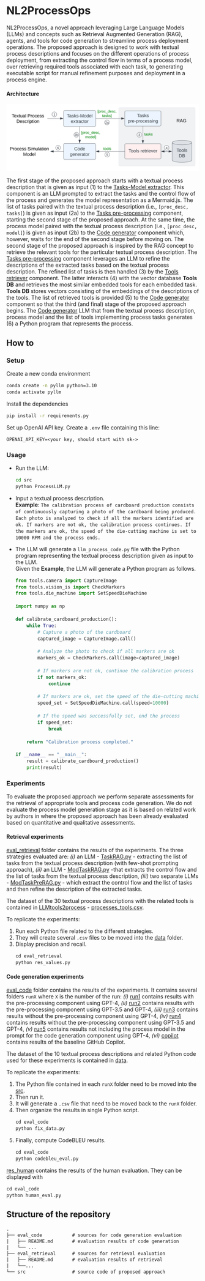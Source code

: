 # NL2ProcessOps

NL2ProcessOps, a novel approach leveraging Large Language Models (LLMs) and concepts such as Retrieval Augmented Generation (RAG), agents, and tools for code generation to streamline process deployment operations. The proposed approach is designed to work with textual process descriptions and focuses on the different operations of process deployment, from extracting the control flow in terms of a process model, over retrieving required tools associated with each task, to generating executable script for manual refinement purposes and deployment in a process engine.

#### Architecture

![architecture](images/architecture.png)

The first stage of the proposed approach starts with a textual process description that is given as input (1) to the [Tasks-Model extractor](src/TasksModelLLM.py). This component is an LLM prompted to extract the tasks and the control flow of the process and generates the model representation as a Mermaid.js. The list of tasks paired with the textual process description (i.e., `[proc_desc, tasks]`) is given as input (2a) to the [Tasks pre-processing](src/TasksPreProcessingLLM.py) component, starting the second stage of the proposed approach. At the same time, the process model paired with the textual process description (i.e., `[proc_desc, model]`) is given as input (2b) to the [Code generator](src/CodeLLM.py) component which, however, waits for the end of the second stage before moving on. The second stage of the proposed approach is inspired by the RAG concept to retrieve the relevant tools for the particular textual process description. The [Tasks pre-processing](src/TasksPreProcessingLLM.py) component leverages an LLM to refine the descriptions of the extracted tasks based on the textual process description. The refined list of tasks is then handled (3) by the [Tools retriever](src/ToolsManagerDB.py) component. The latter interacts (4) with the vector database **Tools DB** and retrieves the most similar embedded tools for each embedded task. **Tools DB** stores vectors consisting of the embeddings of the descriptions of the tools. The list of retrieved tools is provided (5) to the [Code generator](src/CodeLLM.py) component so that the third (and final) stage of the proposed approach begins. The [Code generator](src/CodeLLM.py) LLM that from the textual process description, process model and the list of tools implementing process tasks generates (6) a Python program that represents the process.

## How to

### Setup

Create a new conda environment
```bash
conda create -n pyllm python=3.10
conda activate pyllm
```

Install the dependencies
```bash
pip install -r requirements.py
```

Set up OpenAI API key. Create a `.env` file containing this line:
```env
OPENAI_API_KEY=<your key, should start with sk->
```


### Usage

- Run the LLM:
    ```bash
    cd src
    python ProcessLLM.py
    ```

- Input a textual process description. \
    **Example**: `The calibration process of cardboard production consists of continuously capturing a photo of the cardboard being produced. Each photo is analyzed to check if all the markers identified are ok. If markers are not ok, the calibration process continues. If the markers are ok, the speed of the die-cutting machine is set to 10000 RPM and the process ends.`

- The LLM will generate a `llm_process_code.py` file with the Python program representing the textual process description given as input to the LLM. \
Given the **Example**, the LLM will generate a Python program as follows.
    ```python
    from tools.camera import CaptureImage
    from tools.vision_is import CheckMarkers
    from tools.die_machine import SetSpeedDieMachine

    import numpy as np

    def calibrate_cardboard_production():
        while True:
            # Capture a photo of the cardboard
            captured_image = CaptureImage.call()
            
            # Analyze the photo to check if all markers are ok
            markers_ok = CheckMarkers.call(image=captured_image)
            
            # If markers are not ok, continue the calibration process
            if not markers_ok:
                continue
            
            # If markers are ok, set the speed of the die-cutting machine to 10000 RPM
            speed_set = SetSpeedDieMachine.call(speed=10000)
            
            # If the speed was successfully set, end the process
            if speed_set:
                break
        
        return "Calibration process completed."

    if __name__ == "__main__":
        result = calibrate_cardboard_production()
        print(result)
    ```

### Experiments

To evaluate the proposed approach we perform separate assessments for the retrieval of appropriate tools and process code generation. We do not evaluate the process model generation stage as it is based on related work by authors in where the proposed approach has been already evaluated based on quantitative and qualitative assessments.

#### Retrieval experiments

[eval_retrieval](eval_retrieval) folder contains the results of the experiments. The three strategies evaluated are: *(i)* an LLM - [TaskRAG.py](eval_retrieval/TaskRAG.py) - extracting the list of tasks from the textual process description (with few-shot prompting approach), *(ii)* an LLM - [ModTaskRAG.py](eval_retrieval/ModTaskRAG.py) -that extracts the control flow and the list of tasks from the textual process description, *(iii)* two separate LLMs - [ModTaskPreRAG.py](eval_retrieval/ModTaskPreRAG.py) - which extract the control flow and the list of tasks and then refine the description of the extracted tasks. 

The dataset of the 30 textual process descriptions with the related tools is contained in [LLMtools2process](eval_retrieval/LLMtools2process) - [processes_tools.csv](eval_retrieval/LLMtools2process/processes_tools.csv).

To replicate the experiments:
1. Run each Python file related to the different strategies.
2. They will create several `.csv` files to be moved into the [data](eval_retrieval/data) folder.
3. Display precision and recall.
    ```python
    cd eval_retrieval
    python res_values.py
    ```


#### Code generation experiments

[eval_code](eval_code) folder contains the results of the experiments. It contains several folders `runX` where `X` is the number of the run: *(i)* [run1](eval_code/run1) contains results with the pre-processing component using GPT-4, *(ii)* [run2](eval_code/run2) contains results with the pre-processing component using GPT-3.5 and GPT-4, *(iii)* [run3](eval_code/run3) contains results without the pre-processing component using GPT-4, *(iv)* [run4](eval_code/run4) contains results without the pre-processing component using GPT-3.5 and GPT-4, *(v)* [run5](eval_code/run5) contains results not including the process model in the prompt for the code generation component using GPT-4, *(vi)* [copilot](eval_code/copilot) contains results of the baseline GitHub Copilot.

The dataset of the 10 textual process descriptions and related Python code used for these experiments is contained in [data](eval_code/data).

To replicate the experiments:
1. The Python file contained in each `runX` folder need to be moved into the [src](src). 
2. Then run it.
3. It will generate a `.csv` file that need to be moved back to the `runX` folder. 
4. Then organize the results in single Python script.
    ```python
    cd eval_code
    python fix_data.py
    ```
5. Finally, compute CodeBLEU results.
    ```python
    cd eval_code
    python codebleu_eval.py
    ```

[res_human](eval_code/res_human.csv) contains the results of the human evaluation. They can be displayed with
```python
cd eval_code
python human_eval.py
```


## Structure of the repository

```
.
├── eval_code           # sources for code generation evaluation
|   ├── README.md       # evaluation results of code generation
|   └── ...
├── eval_retrieval      # sources for retrieval evaluation
|   ├── README.md       # evaluation results of retrieval
|   └──...
└── src                 # source code of proposed approach
```
